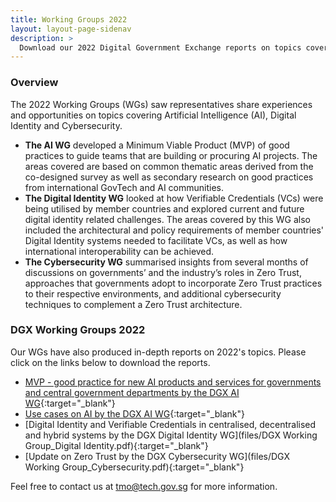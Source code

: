 ```yaml
---
title: Working Groups 2022
layout: layout-page-sidenav
description: >
  Download our 2022 Digital Government Exchange reports on topics covering Artificial Intelligence, Digital Identity and Cybersecurity now!
---
```


### Overview

The 2022 Working Groups (WGs) saw representatives share experiences and opportunities on topics covering Artificial Intelligence (AI), Digital Identity and Cybersecurity.

- **The AI WG** developed a Minimum Viable Product (MVP) of good practices to guide teams that are building or procuring AI projects. The areas covered are based on common thematic areas derived from the co-designed survey as well as secondary research on good practices from international GovTech and AI communities.
- **The Digital Identity WG** looked at how Verifiable Credentials (VCs) were being utilised by member countries and explored current and future digital identity related challenges. The areas covered by this WG also included the architectural and policy requirements of member countries' Digital Identity systems needed to facilitate VCs, as well as how international interoperability can be achieved. 
- **The Cybersecurity WG** summarised insights from several months of discussions on governments’ and the industry’s roles in Zero Trust, approaches that governments adopt to incorporate Zero Trust practices to their respective environments, and additional cybersecurity techniques to complement a Zero Trust architecture.

### DGX Working Groups 2022

Our WGs have also produced in-depth reports on 2022's topics. Please click on the links below to download the reports.

- [MVP - good practice for new AI products and services for governments and central government departments by the DGX AI WG](files/mvp-ai-good-practice-for-governments-and-central-govt-departments.pdf){:target="_blank"}
- [Use cases on AI by the DGX AI WG](files/dgx-2022-ai-group-use-cases.pdf){:target="_blank"}
- [Digital Identity and Verifiable Credentials in centralised, decentralised and hybrid systems by the DGX Digital Identity WG](files/DGX Working Group_Digital Identity.pdf){:target="_blank"}
- [Update on Zero Trust by the DGX Cybersecurity WG](files/DGX Working Group_Cybersecurity.pdf){:target="_blank"}

Feel free to contact us at <tmo@tech.gov.sg> for more information.
